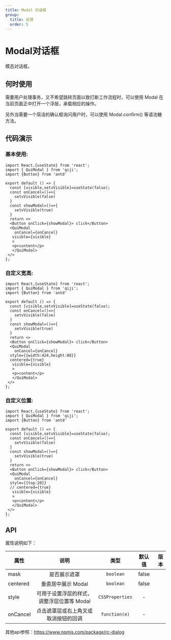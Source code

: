 ```yaml
---
title: Modal 对话框
group:
  title: 反馈
  order: 5
---
```


# Modal对话框
模态对话框。

## 何时使用
需要用户处理事务，又不希望跳转页面以致打断工作流程时，可以使用 Modal 在当前页面正中打开一个浮层，承载相应的操作。

另外当需要一个简洁的确认框询问用户时，可以使用 Modal.confirm() 等语法糖方法。
## 代码演示

### 基本使用:

```tsx
import React,{useState} from 'react';
import { QuiModal } from 'qiji';
import {Button} from 'antd'

export default () => {
  const [visible,setvVisible]=useState(false);
  const onCancel=()=>{
    setvVisible(false)
  }
  const showModal=()=>{
    setvVisible(true)
  }
  return <>
  <Button onClick={showModal}> click</Button>
  <QuiModal
    onCancel={onCancel}
   visible={visible}
   >
   <p>content</p>
   </QuiModal>
 </>
};
```
### 自定义宽高:

```tsx
import React,{useState} from 'react';
import { QuiModal } from 'qiji';
import {Button} from 'antd'

export default () => {
  const [visible,setvVisible]=useState(false);
  const onCancel=()=>{
    setvVisible(false)
  }
  const showModal=()=>{
    setvVisible(true)
  }
  return <>
  <Button onClick={showModal}> click</Button>
  <QuiModal
    onCancel={onCancel}
  style={{width:424,height:88}}
  centered={true}
   visible={visible}
   >
   <p>content</p>
   </QuiModal>
 </>
};
```

### 自定义位置:

```tsx
import React,{useState} from 'react';
import { QuiModal } from 'qiji';
import {Button} from 'antd'

export default () => {
  const [visible,setvVisible]=useState(false);
  const onCancel=()=>{
    setvVisible(false)
  }
  const showModal=()=>{
    setvVisible(true)
  }
  return <>
  <Button onClick={showModal}> click</Button>
  <QuiModal
    onCancel={onCancel}
  style={{top:20}}
  // centered={true}
   visible={visible}
   >
   <p>content</p>
   </QuiModal>
 </>
};
```
## API
属性说明如下：

| 属性      | 说明   | 类型   |  默认值  | 版本 |
| --------- | :---------: | :-----------------------------------: | :------: | ---: |
| mask      |     是否展示遮罩     | `boolean` | false  |      |
| centered      |     垂直居中展示 Modal     | `boolean` | false  |      |
| style      |     可用于设置浮层的样式，调整浮层位置等 Modal     | `CSSProperties` | -  |      |
| onCancel      |     点击遮罩层或右上角叉或取消按钮的回调     | `function(e)` | -  |      |

其他api参照：https://www.npmjs.com/package/rc-dialog

